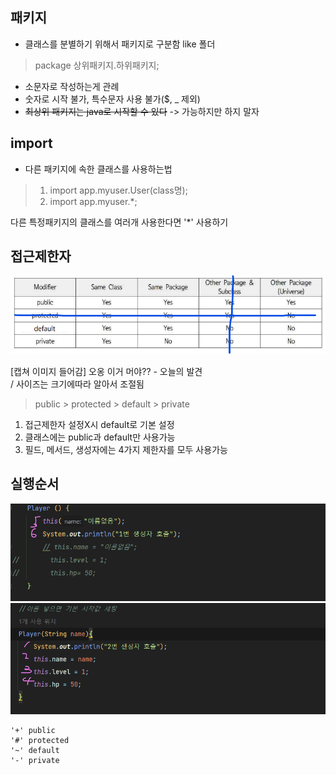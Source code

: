 ## 패키지
- 클래스를 분별하기 위해서 패키지로 구분함 like 폴더

>package 상위패키지.하위패키지;  

- 소문자로 작성하는게 관례
- 숫자로 시작 불가, 특수문자 사용 불가($, _ 제외)
- ~~최상위 패키지는 java로 시작할 수 있다~~
-> 가능하지만 하지 말자

## import
- 다른 패키지에 속한 클래스를 사용하는법
> 1. import app.myuser.User(class명);
> 2. import app.myuser.*;  

다른 특정패키지의 클래스를 여러개 사용한다면 '*' 사용하기  



## 접근제한자

![img_2.png](img_2.png)

[캡쳐 이미지 들어감]
오옹 이거 머야?? - 오늘의 발견   
/ 사이즈는 크기에따라 알아서 조절됨


> public > protected > default > private

1. 접근제한자 설정X시 default로 기본 설정
2. 클래스에는 public과 default만 사용가능
3. 필드, 메서드, 생성자에는 4가지 제한자를 모두 사용가능


## 실행순서
![img_1.png](img_1.png)
![img.png](img.png)
    
    '+' public   
    '#' protected   
    '~' default   
    '-' private   